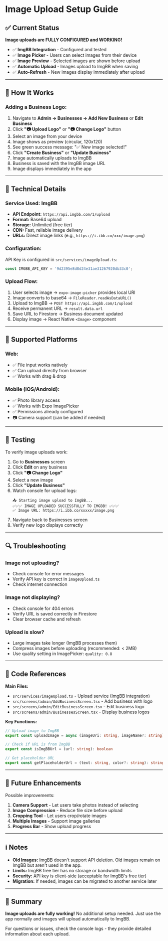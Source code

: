 # Image Upload Setup Guide

## ✅ Current Status

**Image uploads are FULLY CONFIGURED and WORKING!**

- ✅ **ImgBB Integration** - Configured and tested
- ✅ **Image Picker** - Users can select images from their device
- ✅ **Image Preview** - Selected images are shown before upload
- ✅ **Automatic Upload** - Images upload to ImgBB when saving
- ✅ **Auto-Refresh** - New images display immediately after upload

---

## 🎯 How It Works

### **Adding a Business Logo:**

1. Navigate to **Admin → Businesses → Add New Business** or **Edit Business**
2. Click **"📷 Upload Logo"** or **"📷 Change Logo"** button
3. Select an image from your device
4. Image shows as preview (circular, 120x120)
5. See green success message: "✅ New image selected!"
6. Click **"Create Business"** or **"Update Business"**
7. Image automatically uploads to ImgBB
8. Business is saved with the ImgBB image URL
9. Image displays immediately in the app

---

## 🔧 Technical Details

### **Service Used: ImgBB**

- **API Endpoint:** `https://api.imgbb.com/1/upload`
- **Format:** Base64 upload
- **Storage:** Unlimited (free tier)
- **CDN:** Fast, reliable image delivery
- **URLs:** Direct image links (e.g., `https://i.ibb.co/xxx/image.png`)

### **Configuration:**

API Key is configured in `src/services/imageUpload.ts`:
```typescript
const IMGBB_API_KEY = '9d2395e8d8d24e31ae31267920db33c0';
```

### **Upload Flow:**

1. User selects image → `expo-image-picker` provides local URI
2. Image converts to base64 → `FileReader.readAsDataURL()`
3. Upload to ImgBB → `POST https://api.imgbb.com/1/upload`
4. Receive permanent URL → `result.data.url`
5. Save URL to Firestore → Business document updated
6. Display image → React Native `<Image>` component

---

## 📱 Supported Platforms

### **Web:**
- ✅ File input works natively
- ✅ Can upload directly from browser
- ✅ Works with drag & drop

### **Mobile (iOS/Android):**
- ✅ Photo library access
- ✅ Works with Expo ImagePicker
- ✅ Permissions already configured
- 📷 Camera support (can be added if needed)

---

## 🧪 Testing

To verify image uploads work:

1. Go to **Businesses** screen
2. Click **Edit** on any business
3. Click **"📷 Change Logo"**
4. Select a new image
5. Click **"Update Business"**
6. Watch console for upload logs:
   ```
   📤 Starting image upload to ImgBB...
   ✅✅✅ IMAGE UPLOADED SUCCESSFULLY TO IMGBB! ✅✅✅
   ✅ Image URL: https://i.ibb.co/xxxxx/image.png
   ```
7. Navigate back to Businesses screen
8. Verify new logo displays correctly

---

## 🔍 Troubleshooting

### **Image not uploading?**
- Check console for error messages
- Verify API key is correct in `imageUpload.ts`
- Check internet connection

### **Image not displaying?**
- Check console for 404 errors
- Verify URL is saved correctly in Firestore
- Clear browser cache and refresh

### **Upload is slow?**
- Large images take longer (ImgBB processes them)
- Compress images before uploading (recommended: < 2MB)
- Use quality setting in ImagePicker: `quality: 0.8`

---

## 📝 Code References

**Main Files:**
- `src/services/imageUpload.ts` - Upload service (ImgBB integration)
- `src/screens/admin/AddBusinessScreen.tsx` - Add business with logo
- `src/screens/admin/EditBusinessScreen.tsx` - Edit business logo
- `src/screens/admin/BusinessesScreen.tsx` - Display business logos

**Key Functions:**
```typescript
// Upload image to ImgBB
export const uploadImage = async (imageUri: string, imageName?: string): Promise<string>

// Check if URL is from ImgBB
export const isImgBBUrl = (url: string): boolean

// Get placeholder URL
export const getPlaceholderUrl = (text: string, color?: string): string
```

---

## 🚀 Future Enhancements

Possible improvements:

1. **Camera Support** - Let users take photos instead of selecting
2. **Image Compression** - Reduce file size before upload
3. **Cropping Tool** - Let users crop/rotate images
4. **Multiple Images** - Support image galleries
5. **Progress Bar** - Show upload progress

---

## ℹ️ Notes

- **Old Images:** ImgBB doesn't support API deletion. Old images remain on ImgBB but aren't used in the app.
- **Limits:** ImgBB free tier has no storage or bandwidth limits
- **Security:** API key is client-side (acceptable for ImgBB's free tier)
- **Migration:** If needed, images can be migrated to another service later

---

## 🎉 Summary

**Image uploads are fully working!** No additional setup needed. Just use the app normally and images will upload automatically to ImgBB.

For questions or issues, check the console logs - they provide detailed information about each upload.
